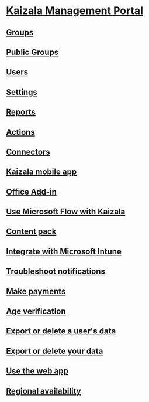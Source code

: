 
  

# [Kaizala Management Portal](kaizala-management-portal.md)
## [Groups](groups.md)
## [Public Groups](public-groups.md)
## [Users](users.md)
## [Settings](settings.md)
## [Reports](reports.md)
## [Actions](actions.md)
## [Connectors](connectors.md)
## [Kaizala mobile app](kaizala-mobile-app.md)
## [Office Add-in](office-add-in.md)
## [Use Microsoft Flow with Kaizala](use-microsoft-flow-with-kaizala.md)
## [Content pack](content-pack.md)
## [Integrate with Microsoft Intune](integrate-with-microsoft-intune.md)
## [Troubleshoot notifications](troubleshoot-notifications.md)
## [Make payments](make-payments.md)
## [Age verification](age-verification.md)
## [Export or delete a user's data](export-or-delete-a-user-s-data.md)
## [Export or delete your data](export-or-delete-your-data.md)
## [Use the web app](use-the-web-app.md)
## [Regional availability](regional-availability.md)

